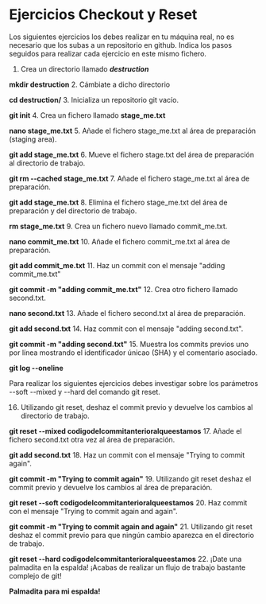 # Ejercicios Checkout y Reset

Los siguientes ejercicios los debes realizar en tu máquina real, no es necesario que los subas a un repositorio en github. Indica los pasos seguidos para realizar cada ejercicio en este mismo fichero.

1. Crea un directorio llamado _**destruction**_

**mkdir destruction**
2. Cámbiate a dicho directorio

**cd destruction/**
3. Inicializa un repositorio git vacío.

**git init**
4. Crea un fichero llamado **stage_me.txt**

**nano stage_me.txt**
5. Añade el fichero stage_me.txt al área de preparación (staging area).

**git add stage_me.txt**
6. Mueve el fichero stage.txt del área de preparación al directorio de trabajo.

**git rm --cached stage_me.txt**
7. Añade el fichero stage_me.txt al área de preparación.

**git add stage_me.txt**
8. Elimina el fichero stage_me.txt del área de preparación y del directorio de trabajo.

**rm stage_me.txt**
9. Crea un fichero nuevo llamado commit_me.txt.

**nano commit_me.txt**
10. Añade el fichero commit_me.txt al área de preparación.

**git add commit_me.txt**
11. Haz un commit con el mensaje "adding commit_me.txt"

**git commit -m "adding commit_me.txt"**
12. Crea otro fichero llamado second.txt.

**nano second.txt**
13. Añade el fichero second.txt al área de preparación.

**git add second.txt**
14. Haz commit con el mensaje "adding second.txt".

**git commit -m "adding second.txt"**
15. Muestra los commits previos uno por línea mostrando el identificador únicao (SHA) y el comentario asociado.

**git log --oneline**

Para realizar los siguientes ejercicios debes investigar sobre los parámetros --soft --mixed y --hard del comando git reset.

16. Utilizando git reset, deshaz el commit previo y devuelve los cambios al directorio de trabajo.

**git reset --mixed codigodelcommitanterioralqueestamos**
17. Añade el fichero second.txt otra vez al área de preparación.

**git add second.txt**
18. Haz un commit con el mensaje "Trying to commit again".

**git commit -m "Trying to commit again"**
19. Utilizando git reset deshaz el commit previo y devuelve los cambios al área de preparación.

**git reset --soft codigodelcommitanterioralqueestamos**
20. Haz commit con el mensaje "Trying to commit again and again".

**git commit -m "Trying to commit again and again"**
21. Utilizando git reset deshaz el commit previo para que ningún cambio aparezca en el directorio de trabajo.

**git reset --hard codigodelcommitanterioralqueestamos**
22. ¡Date una palmadita en la espalda! ¡Acabas de realizar un flujo de trabajo bastante complejo de git!

**Palmadita para mi espalda!**
